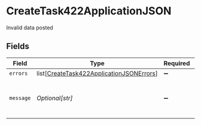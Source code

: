 # CreateTask422ApplicationJSON

Invalid data posted


## Fields

| Field                                                                                                     | Type                                                                                                      | Required                                                                                                  | Description                                                                                               | Example                                                                                                   |
| --------------------------------------------------------------------------------------------------------- | --------------------------------------------------------------------------------------------------------- | --------------------------------------------------------------------------------------------------------- | --------------------------------------------------------------------------------------------------------- | --------------------------------------------------------------------------------------------------------- |
| `errors`                                                                                                  | list[[CreateTask422ApplicationJSONErrors](../../models/operations/createtask422applicationjsonerrors.md)] | :heavy_minus_sign:                                                                                        | N/A                                                                                                       |                                                                                                           |
| `message`                                                                                                 | *Optional[str]*                                                                                           | :heavy_minus_sign:                                                                                        | N/A                                                                                                       | The given data was invalid.                                                                               |